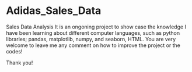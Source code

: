 # Adidas_Sales_Data
Sales Data Analysis
  It is an ongoning project to show case the knowledge I have been learning about different computer languages, such as python libraries; pandas, matplotlib, numpy, and seaborn, HTML.
  You are very welcome to leave me any comment on how to improve the project or the codes!

  Thank you!
